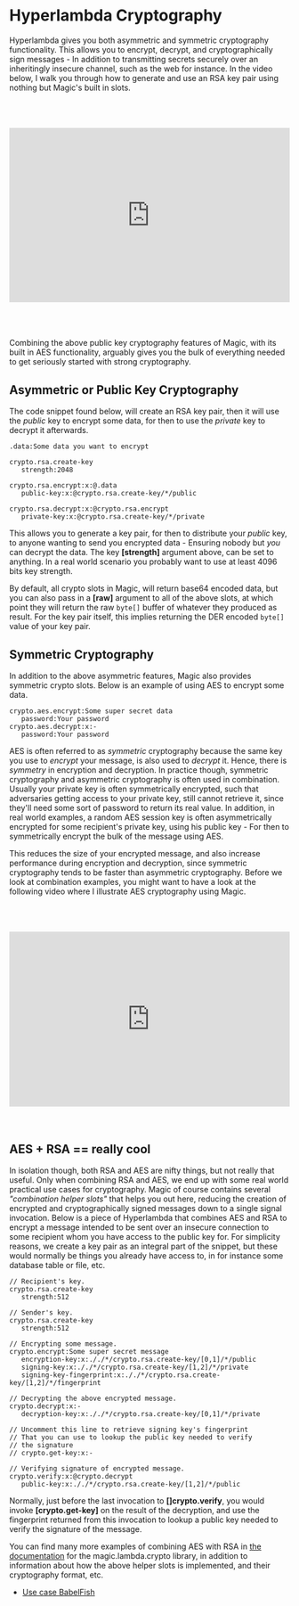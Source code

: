 # Hyperlambda Cryptography

Hyperlambda gives you both asymmetric and symmetric cryptography functionality. This allows you to
encrypt, decrypt, and cryptographically sign messages - In addition to transmitting secrets securely
over an inheritingly insecure channel, such as the web for instance. In the video below,
I walk you through how to generate and use an RSA key pair using nothing but Magic's built in slots.

<div style="position:relative; padding-bottom:56.25%; padding-top:30px; height:0; overflow:hidden;margin-top:4rem;margin-bottom:4rem;">
<iframe width="560" height="315" style="position:absolute; top:0; left:0; width:100%; height:100%;" src="https://www.youtube.com/embed/qcGZb2e92Zo" frameborder="0" allow="accelerometer; autoplay; encrypted-media; gyroscope; picture-in-picture" allowfullscreen></iframe>
</div>

Combining the above public key cryptography features of Magic, with its built in AES functionality,
arguably gives you the bulk of everything needed to get seriously started with strong cryptography.

## Asymmetric or Public Key Cryptography

The code snippet found below, will create an RSA key pair, then it will use the *public* key to
encrypt some data, for then to use the *private* key to decrypt it afterwards.

```
.data:Some data you want to encrypt

crypto.rsa.create-key
   strength:2048

crypto.rsa.encrypt:x:@.data
   public-key:x:@crypto.rsa.create-key/*/public

crypto.rsa.decrypt:x:@crypto.rsa.encrypt
   private-key:x:@crypto.rsa.create-key/*/private
```

This allows you to generate a key pair, for then to distribute your *public* key, to anyone
wanting to send you encrypted data - Ensuring nobody but *you* can decrypt the data. The key
**[strength]** argument above, can be set to anything. In a real world scenario you probably
want to use at least 4096 bits key strength.

By default, all crypto slots in Magic, will return base64 encoded data, but you can also pass in
a **[raw]** argument to all of the above slots, at which point they will return the raw `byte[]`
buffer of whatever they produced as result. For the key pair itself, this implies returning the
DER encoded `byte[]` value of your key pair.

## Symmetric Cryptography

In addition to the above asymmetric features, Magic also provides symmetric crypto slots.
Below is an example of using AES to encrypt some data.

```
crypto.aes.encrypt:Some super secret data
   password:Your password
crypto.aes.decrypt:x:-
   password:Your password
```

AES is often referred to as *symmetric* cryptography because the same key you use to *encrypt*
your message, is also used to *decrypt* it. Hence, there is *symmetry* in encryption and decryption.
In practice though, symmetric cryptography and asymmetric cryptography is often used in
combination. Usually your private key is often symmetrically encrypted, such that adversaries
getting access to your private key, still cannot retrieve it, since they'll need some sort of
password to return its real value. In addition, in real world examples, a random AES session key
is often asymmetrically encrypted for some recipient's private key, using his public key - For
then to symmetrically encrypt the bulk of the message using AES.

This reduces the size of your encrypted message, and also increase performance during encryption
and decryption, since symmetric cryptography tends to be faster than asymmetric cryptography.
Before we look at combination examples, you might want to have a look at the following video
where I illustrate AES cryptography using Magic.

<div style="position:relative; padding-bottom:56.25%; padding-top:30px; height:0; overflow:hidden;margin-top:4rem;margin-bottom:4rem;">
<iframe width="560" height="315" style="position:absolute; top:0; left:0; width:100%; height:100%;" src="https://www.youtube.com/embed/uRJdMLHHmhg" frameborder="0" allow="accelerometer; autoplay; encrypted-media; gyroscope; picture-in-picture" allowfullscreen></iframe>
</div>

## AES + RSA == really cool

In isolation though, both RSA and AES are nifty things, but not really that useful. Only
when combining RSA and AES, we end up with some real world practical use cases for cryptography. Magic of course
contains several _"combination helper slots"_ that helps you out here, reducing the creation of encrypted
and cryptographically signed messages down to a single signal invocation. Below is a piece of Hyperlambda
that combines AES and RSA to encrypt a message intended to be sent over an insecure connection to
some recipient whom you have access to the public key for. For simplicity reasons, we create a key pair
as an integral part of the snippet, but these would normally be things you already have access to, in for
instance some database table or file, etc.

```
// Recipient's key.
crypto.rsa.create-key
   strength:512

// Sender's key.
crypto.rsa.create-key
   strength:512

// Encrypting some message.
crypto.encrypt:Some super secret message
   encryption-key:x:././*/crypto.rsa.create-key/[0,1]/*/public
   signing-key:x:././*/crypto.rsa.create-key/[1,2]/*/private
   signing-key-fingerprint:x:././*/crypto.rsa.create-key/[1,2]/*/fingerprint

// Decrypting the above encrypted message.
crypto.decrypt:x:-
   decryption-key:x:././*/crypto.rsa.create-key/[0,1]/*/private
   
// Uncomment this line to retrieve signing key's fingerprint
// That you can use to lookup the public key needed to verify
// the signature
// crypto.get-key:x:-

// Verifying signature of encrypted message.
crypto.verify:x:@crypto.decrypt
   public-key:x:././*/crypto.rsa.create-key/[1,2]/*/public
```

Normally, just before the last invocation to **[]crypto.verify**, you
would invoke **[crypto.get-key]** on the result of the decryption, and use
the fingerprint returned from this invocation to lookup a public key needed
to verify the signature of the message.

You can find many more examples of combining AES with RSA
in [the documentation](/documentation/magic.lambda.crypto/) for the magic.lambda.crypto library, in addition
to information about how the above helper slots is implemented, and their cryptography format, etc.

* [Use case BabelFish](/tutorials/use-case-translation/)
